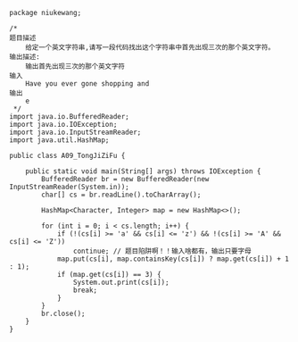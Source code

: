 	package niukewang;
	
	/*
	题目描述
		给定一个英文字符串,请写一段代码找出这个字符串中首先出现三次的那个英文字符。
	输出描述:
		输出首先出现三次的那个英文字符
	输入
		Have you ever gone shopping and
	输出
		e
	 */
	import java.io.BufferedReader;
	import java.io.IOException;
	import java.io.InputStreamReader;
	import java.util.HashMap;
	
	public class A09_TongJiZiFu {
	
		public static void main(String[] args) throws IOException {
			BufferedReader br = new BufferedReader(new InputStreamReader(System.in));
			char[] cs = br.readLine().toCharArray();
	
			HashMap<Character, Integer> map = new HashMap<>();
	
			for (int i = 0; i < cs.length; i++) {
				if (!(cs[i] >= 'a' && cs[i] <= 'z') && !(cs[i] >= 'A' && cs[i] <= 'Z'))
					continue; // 题目陷阱啊！！输入啥都有，输出只要字母
				map.put(cs[i], map.containsKey(cs[i]) ? map.get(cs[i]) + 1 : 1);
				if (map.get(cs[i]) == 3) {
					System.out.print(cs[i]);
					break;
				}
			}
			br.close();
		}
	}
